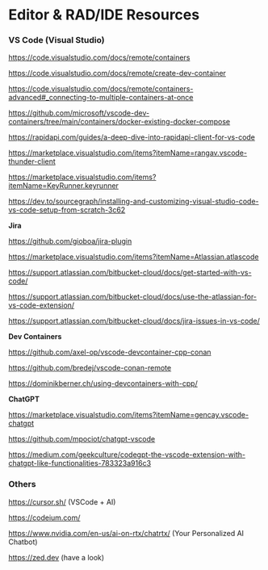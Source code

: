 # Editor & RAD/IDE Resources #

### VS Code (Visual Studio)

https://code.visualstudio.com/docs/remote/containers

https://code.visualstudio.com/docs/remote/create-dev-container

https://code.visualstudio.com/docs/remote/containers-advanced#_connecting-to-multiple-containers-at-once

https://github.com/microsoft/vscode-dev-containers/tree/main/containers/docker-existing-docker-compose

https://rapidapi.com/guides/a-deep-dive-into-rapidapi-client-for-vs-code

https://marketplace.visualstudio.com/items?itemName=rangav.vscode-thunder-client

https://marketplace.visualstudio.com/items?itemName=KeyRunner.keyrunner

https://dev.to/sourcegraph/installing-and-customizing-visual-studio-code-vs-code-setup-from-scratch-3c62

**Jira**

https://github.com/gioboa/jira-plugin

https://marketplace.visualstudio.com/items?itemName=Atlassian.atlascode

https://support.atlassian.com/bitbucket-cloud/docs/get-started-with-vs-code/

https://support.atlassian.com/bitbucket-cloud/docs/use-the-atlassian-for-vs-code-extension/

https://support.atlassian.com/bitbucket-cloud/docs/jira-issues-in-vs-code/

**Dev Containers**

https://github.com/axel-op/vscode-devcontainer-cpp-conan

https://github.com/bredej/vscode-conan-remote

https://dominikberner.ch/using-devcontainers-with-cpp/

**ChatGPT**

https://marketplace.visualstudio.com/items?itemName=gencay.vscode-chatgpt

https://github.com/mpociot/chatgpt-vscode

https://medium.com/geekculture/codegpt-the-vscode-extension-with-chatgpt-like-functionalities-783323a916c3

### Others

https://cursor.sh/ (VSCode + AI)

https://codeium.com/

https://www.nvidia.com/en-us/ai-on-rtx/chatrtx/ (Your Personalized AI Chatbot)

https://zed.dev (have a look)
